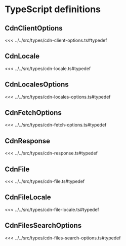 # TypeScript definitions

## CdnClientOptions

<<< ../../src/types/cdn-client-options.ts#typedef

## CdnLocale

<<< ../../src/types/cdn-locale.ts#typedef

## CdnLocalesOptions

<<< ../../src/types/cdn-locales-options.ts#typedef

## CdnFetchOptions

<<< ../../src/types/cdn-fetch-options.ts#typedef

## CdnResponse

<<< ../../src/types/cdn-response.ts#typedef

## CdnFile

<<< ../../src/types/cdn-file.ts#typedef

## CdnFileLocale

<<< ../../src/types/cdn-file-locale.ts#typedef

## CdnFilesSearchOptions

<<< ../../src/types/cdn-files-search-options.ts#typedef
